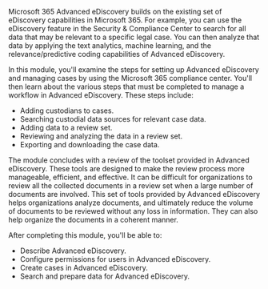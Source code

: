Microsoft 365 Advanced eDiscovery builds on the existing set of eDiscovery capabilities in Microsoft 365. For example, you can use the eDiscovery feature in the Security &amp; Compliance Center to search for all data that may be relevant to a specific legal case. You can then analyze that data by applying the text analytics, machine learning, and the relevance/predictive coding capabilities of Advanced eDiscovery.

In this module, you'll examine the steps for setting up Advanced eDiscovery and managing cases by using the Microsoft 365 compliance center. You'll then learn about the various steps that must be completed to manage a workflow in Advanced eDiscovery. These steps include:

 -  Adding custodians to cases.
 -  Searching custodial data sources for relevant case data.
 -  Adding data to a review set.
 -  Reviewing and analyzing the data in a review set.
 -  Exporting and downloading the case data.

The module concludes with a review of the toolset provided in Advanced eDiscovery. These tools are designed to make the review process more manageable, efficient, and effective. It can be difficult for organizations to review all the collected documents in a review set when a large number of documents are involved. This set of tools provided by Advanced eDiscovery helps organizations analyze documents, and ultimately reduce the volume of documents to be reviewed without any loss in information. They can also help organize the documents in a coherent manner.

After completing this module, you'll be able to:

 -  Describe Advanced eDiscovery.
 -  Configure permissions for users in Advanced eDiscovery.
 -  Create cases in Advanced eDiscovery.
 -  Search and prepare data for Advanced eDiscovery.
